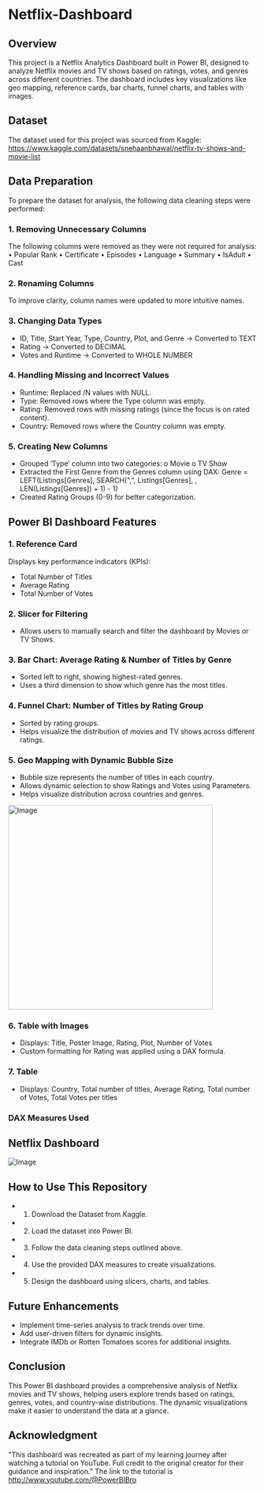 # Netflix-Dashboard

## Overview
This project is a Netflix Analytics Dashboard built in Power BI, designed to analyze Netflix movies and TV shows based on ratings, votes, and genres across different countries. The dashboard includes key visualizations like geo mapping, reference cards, bar charts, funnel charts, and tables with images.

## Dataset
The dataset used for this project was sourced from Kaggle:
https://www.kaggle.com/datasets/snehaanbhawal/netflix-tv-shows-and-movie-list

## Data Preparation
To prepare the dataset for analysis, the following data cleaning steps were performed:

### 1. Removing Unnecessary Columns
The following columns were removed as they were not required for analysis:
•	Popular Rank
•	Certificate
•	Episodes
•	Language
•	Summary
•	IsAdult
•	Cast

### 2. Renaming Columns
To improve clarity, column names were updated to more intuitive names.

### 3. Changing Data Types
- ID, Title, Start Year, Type, Country, Plot, and Genre → Converted to TEXT
- Rating → Converted to DECIMAL
- Votes and Runtime → Converted to WHOLE NUMBER

### 4. Handling Missing and Incorrect Values
- Runtime: Replaced /N values with NULL.
- Type: Removed rows where the Type column was empty.
- Rating: Removed rows with missing ratings (since the focus is on rated content).
- Country: Removed rows where the Country column was empty.

### 5. Creating New Columns
- Grouped ‘Type’ column into two categories:
o	Movie
o	TV Show
- Extracted the First Genre from the Genres column using DAX:
Genre = LEFT(Listings[Genres], SEARCH(",", Listings[Genres], , LEN(Listings[Genres]) + 1) - 1)
- Created Rating Groups (0-9) for better categorization.

## Power BI Dashboard Features

### 1. Reference Card
Displays key performance indicators (KPIs):
- Total Number of Titles
- Average Rating
- Total Number of Votes

### 2. Slicer for Filtering
- Allows users to manually search and filter the dashboard by Movies or TV Shows.

### 3. Bar Chart: Average Rating & Number of Titles by Genre
- Sorted left to right, showing highest-rated genres.
- Uses a third dimension to show which genre has the most titles.

### 4. Funnel Chart: Number of Titles by Rating Group
- Sorted by rating groups.
- Helps visualize the distribution of movies and TV shows across different ratings.

### 5. Geo Mapping with Dynamic Bubble Size
- Bubble size represents the number of titles in each country.
- Allows dynamic selection to show Ratings and Votes using Parameters.
- Helps visualize distribution across countries and genres.

<img width="415" alt="Image" src="https://github.com/user-attachments/assets/e8d945a4-4b35-4428-8501-0723440fa339" />

### 6. Table with Images
- Displays:
Title, Poster Image, Rating, Plot, Number of Votes
- Custom formatting for Rating was applied using a DAX formula.

### 7. Table
- Displays:
  Country, Total number of titles, Average Rating, Total number of Votes, Total Votes per titles
  
### DAX Measures Used



## Netflix Dashboard

![Image](https://github.com/user-attachments/assets/f1bd2791-37a6-485e-9c15-401a659fa0c9)

## How to Use This Repository
- 1.	Download the Dataset from Kaggle.
- 2.	Load the dataset into Power BI.
- 3.	Follow the data cleaning steps outlined above.
- 4.	Use the provided DAX measures to create visualizations.
- 5.	Design the dashboard using slicers, charts, and tables.

## Future Enhancements
- Implement time-series analysis to track trends over time.
- Add user-driven filters for dynamic insights.
- Integrate IMDb or Rotten Tomatoes scores for additional insights.

## Conclusion
This Power BI dashboard provides a comprehensive analysis of Netflix movies and TV shows, helping users explore trends based on ratings, genres, votes, and country-wise distributions. The dynamic visualizations make it easier to understand the data at a glance.

## Acknowledgment
"This dashboard was recreated as part of my learning journey after watching a tutorial on YouTube. Full credit to the original creator for their guidance and inspiration." The link to the tutorial is http://www.youtube.com/@PowerBIBro


 



